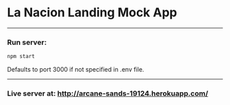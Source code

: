 # La Nacion Landing Mock App
---
### Run server:
```bash
npm start
```
Defaults to port 3000 if not specified in .env file.

---
### Live server at: http://arcane-sands-19124.herokuapp.com/


